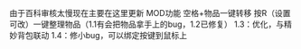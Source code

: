 由于百科审核太慢现在主要在这里更新
MOD功能
空格+物品一键转移
按R（设置可改）一键整理物品（1.1有会把物品拿手上的bug，1.2已修复）
1.3：优化，与精妙背包联动
1.4：修小bug，可以绑定按键到鼠标上
